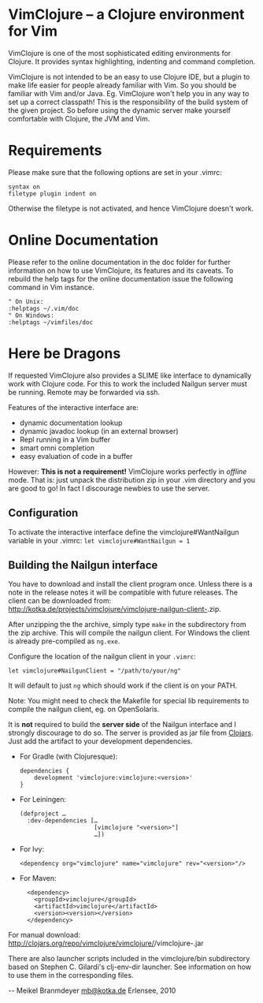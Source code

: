 # VimClojure – a Clojure environment for Vim

VimClojure is one of the most sophisticated editing environments for Clojure.
It provides syntax highlighting, indenting and command completion.

VimClojure is not intended to be an easy to use Clojure IDE, but a plugin
to make life easier for people already familiar with Vim. So you should
be familiar with Vim and/or Java. Eg. VimClojure won't help you in any way
to set up a correct classpath! This is the responsibility of the build
system of the given project. So before using the dynamic server make
yourself comfortable with Clojure, the JVM and Vim.

# Requirements

Please make sure that the following options are set in your .vimrc:

    syntax on
    filetype plugin indent on

Otherwise the filetype is not activated, and hence VimClojure doesn't work.

# Online Documentation

Please refer to the online documentation in the doc folder for further
information on how to use VimClojure, its features and its caveats. To
rebuild the help tags for the online documentation issue the following
command in Vim instance.

    " On Unix:
    :helptags ~/.vim/doc
    " On Windows:
    :helptags ~/vimfiles/doc

# Here be Dragons

If requested VimClojure also provides a SLIME like interface to dynamically
work with Clojure code. For this to work the included Nailgun server must be
running. Remote may be forwarded via ssh.

Features of the interactive interface are:

- dynamic documentation lookup
- dynamic javadoc lookup (in an external browser)
- Repl running in a Vim buffer
- smart omni completion
- easy evaluation of code in a buffer

However: **This is not a requirement!** VimClojure works perfectly in
_offline_ mode. That is: just unpack the distribution zip in your .vim
directory and you are good to go! In fact I discourage newbies to use the
server.

## Configuration

To activate the interactive interface define the vimclojure#WantNailgun variable
in your .vimrc: `let vimclojure#WantNailgun = 1`

## Building the Nailgun interface

You have to download and install the client program once. Unless there is
a note in the release notes it will be compatible with future releases. The
client can be downloaded from:
http://kotka.de/projects/vimclojure/vimclojure-nailgun-client-<version>.zip.

After unzipping the the archive, simply type `make` in the subdirectory from
the zip archive. This will compile the nailgun client. For Windows the client
is already pre-compiled as `ng.exe`.

Configure the location of the nailgun client in your `.vimrc`:

    let vimclojure#NailgunClient = "/path/to/your/ng"

It will default to just `ng` which should work if the client is on your PATH.

Note: You might need to check the Makefile for special lib requirements
to compile the nailgun client, eg. on OpenSolaris.

It is **not** required to build the **server side** of the Nailgun interface
and I strongly discourage to do so. The server is provided as jar file
from [Clojars](http://clojars.org). Just add the artifact to your development
dependencies.

* For Gradle (with Clojuresque):
  
      dependencies {
          development 'vimclojure:vimclojure:<version>'
      }
  
* For Leiningen:
  
      (defproject …
        :dev-dependencies […
                           [vimclojure "<version>"]
                           …])
  
* For Ivy:
  
      <dependency org="vimclojure" name="vimclojure" rev="<version>"/>
  
* For Maven:
  
        <dependency>
          <groupId>vimclojure</groupId>
          <artifactId>vimclojure</artifactId>
          <version><version></version>
        </dependency>
  

For manual download:
http://clojars.org/repo/vimclojure/vimclojure/<version>/vimclojure-<version>.jar

There are also launcher scripts included in the vimclojure/bin subdirectory
based on Stephen C. Gilardi's clj-env-dir launcher. See information on how
to use them in the corresponding files.

-- 
Meikel Branmdeyer <mb@kotka.de>
Erlensee, 2010
